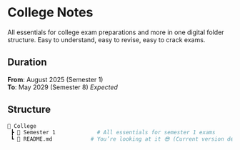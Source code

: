 # College Notes
All essentials for college exam preparations and more in one digital folder structure. Easy to understand, easy to revise, easy to crack exams.

## Duration
**From**: August 2025 (Semester 1) <br>
**To**: May 2029 (Semester 8) *Expected*

## Structure
```bash
📂 College
 ┣ 📂 Semester 1             # All essentials for semester 1 exams
 ┗ 📄 README.md            # You’re looking at it 😎 (Current version details)
```